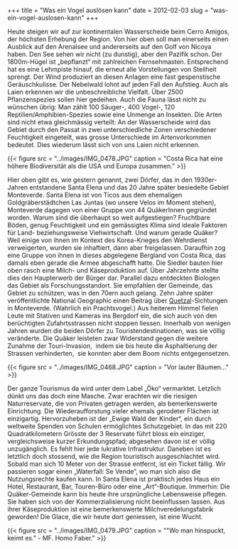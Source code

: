 +++
title = "Was ein Vogel auslösen kann"
date = 2012-02-03
slug = "was-ein-vogel-auslosen-kann"
+++

Heute steigen wir auf zur kontinentalen Wasserscheide beim Cerro Amigos,
der höchsten Erhebung der Region. Von hier oben soll man einerseits
einen Ausblick auf den Arenalsee und andererseits auf den Golf von
Nicoya haben. Den See sehen wir nicht (zu dunstig), aber den Pazifik
schon. Der 1800m-Hügel ist „bepflanzt“ mit zahlreichen Fernsehmasten.
Entsprechend hat es eine Lehmpiste hinauf, die erneut alle Vorstellungen
von Steilheit sprengt. Der Wind produziert an diesen Anlagen eine fast
gespenstische Geräuschkulisse. Der Nebelwald lohnt auf jeden Fall den
Aufstieg. Auch als Laien erkennen wir die unbeschreibliche Vielfalt.
Über 2500 Pflanzenspezies sollen hier gedeihen. Auch die Fauna lässt
nicht zu wünschen übrig: Man zählt 100 Säuger-, 400 Vogel-, 120
Reptilien/Amphibien-Spezies sowie eine Unmenge an Insekten. Die Arten
sind nicht etwa gleichmässig verteilt: An der Wasserscheide wird das
Gebiet durch den Passat in zwei unterschiedliche Zonen verschiedener
Feuchtigkeit eingeteilt, was grosse Unterschiede im Artenvorkommen
bedeutet. Dies wiederum lässt sich von uns Laien nicht erkennen.  

{{< figure src = "../images/IMG_0478.JPG" caption = "Costa Rica hat eine höhere Biodiversität als die USA und Europa zusammen." >}}

Hier oben gibt es, wie gestern genannt, zwei Dörfer, das in den
1930er-Jahren entstandene Santa Elena und das 20 Jahre später besiedelte
Gebiet Monteverde. Santa Elena ist von Ticos aus dem ehemaligen
Goldgräberstädtchen Las Juntas (wo unsere Velos im Moment stehen),
Monteverde dagegen von einer Gruppe von 44 QuäkerInnen gegründet worden.
Warum sind die überhaupt so weit aufgestiegen? Fruchtbare Böden, genug
Feuchtigkeit und ein gemässigtes Klima sind ideale Faktoren für Land-
beziehungsweise Viehwirtschaft. Und warum gerade Quäker? Weil einige von
ihnen im Kontext des Korea-Krieges den Wehrdienst verweigerten, wurden
sie inhaftiert, dann aber freigelassen. Daraufhin zog eine Gruppe von
ihnen in dieses abgelegene Bergland von Costa Rica, das damals eben
gerade die Armee abgeschafft hatte. Die Siedler bauten hier oben rasch
eine Milch- und Käseproduktion auf. Über Jahrzehnte stellte dies den
Haupterwerb der Bürger dar. Parallel dazu entdeckten Biologen das Gebiet
als Forschungsstandort. Sie empfahlen der Gemeinde, das Gebiet zu
schützen, was in den 70ern auch gelang. Zehn Jahre später
veröffentlichte National Geographic einen Beitrag über
[Quetzal](http://de.wikipedia.org/wiki/Quetzal_%28Vogel%29)-Sichtungen
in Monteverde. (Wahrlich ein Prachtsvogel.) Aus heiterem Himmel fielen
Leute mit Stativen und Kameras ins Bergdorf ein, die sich auch von den
berüchtigten Zufahrtsstrassen nicht stoppen liessen. Innerhalb von
wenigen Jahren wurden die beiden Dörfer zu Touristendestinationen, was
sie völlig veränderte. Die Quäker leisteten zwar Widerstand gegen die
weitere Zunahme der Touri-Invasion,  indem sie bis heute die
Asphaltierung der Strassen verhinderten,  sie konnten aber dem Boom
nichts entgegensetzen.

{{< figure src = "../images/IMG_0468.JPG" caption = "Vor lauter Bäumen..." >}}

Der ganze Tourismus da wird unter dem Label „Öko“ vermarktet. Letzlich
dünkt uns das doch eine Masche. Zwar erachten wir die riesigen
Naturreservate, die von Privaten getragen werden, als bemerkenswerte
Einrichtung. Die Wiederaufforstung vieler ehemals gerodeter Flächen ist
einzigartig. Hervorzuheben ist der „Ewige Wald der Kinder“, ein durch
weltweite Spenden von Schulen ermöglichtes Schutzgebiet. In das mit 220
Quadratkilometern Grösste der 3 Reservate führt bloss ein einziger,
vergleichsweise kurzer Erkundungspfad; abgesehen davon ist er völlig
unzugänglich. Es fehlt hier jede lukrative Infrastruktur. Daneben ist es
letztlich doch stossend, wie die Region touristisch ausgeschlachtet
wird. Sobald man sich 10 Meter von der Strasse entfernt, ist ein Ticket
fällig. Wir passieren sogar einen „Waterfall: Se Vende“, wo man sich
also die Nutzungsrechte kaufen kann. In Santa Elena ist praktisch jedes
Haus ein Hotel, Restaurant, Bar, Touren-Büro oder eine „Art“-Boutique.
Immerhin: Die Quäker-Gemeinde kann bis heute ihre ursprüngliche
Lebensweise pflegen. Sie haben sich von der Kommerzialisierung nicht
beeinflussen lassen. Aus ihrer Käseproduktion ist eine bemerkenswerte
Milchveredelungsfabrik geworden! Die Glace, die wir heute dort
geniessen, ist eine Wucht. 

{{< figure src = "../images/IMG_0479.JPG" caption = "&quot;Wo man hinspuckt, keimt es.&quot; - MF. Homo Faber." >}}

